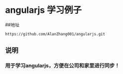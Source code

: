 # angularjs 学习例子

##地址　
```
https://github.com/AlanZhang001/angularjs.git
```

## 说明
### 用于学习angularjs，方便在公司和家里进行同步！
